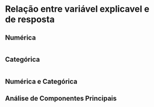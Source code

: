 # Relação entre variável explicavel e de resposta

## Numérica
```{glue:} numerical_corr_matrix_plot
```

## Categórica
```{glue:} categorical_mosaic_plot
```

## Numérica e Categórica

## Análise de Componentes Principais
